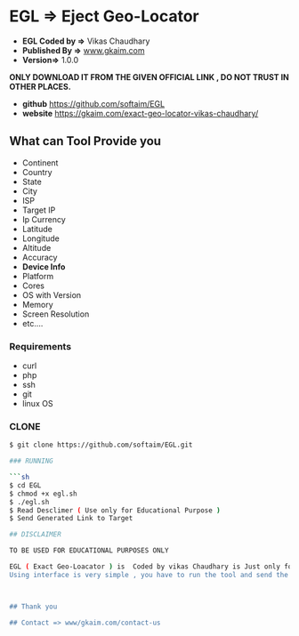 # EGL => Eject Geo-Locator 

- **EGL Coded by =>** Vikas Chaudhary
- **Published By =>** www.gkaim.com
- **Version=>** 1.0.0


**ONLY DOWNLOAD IT FROM THE GIVEN OFFICIAL  LINK , DO NOT TRUST IN OTHER PLACES.**
- **github** https://github.com/softaim/EGL
- **website**  https://gkaim.com/exact-geo-locator-vikas-chaudhary/ ‎

## What can Tool Provide you 
- Continent
- Country
- State
- City
- ISP
- Target IP
- Ip Currency 
- Latitude
- Longitude
- Altitude 
- Accuracy 
- **Device Info**
- Platform
- Cores
- OS with Version
- Memory
- Screen Resolution
- etc.... 
 



### Requirements

- curl
- php
- ssh
- git
- linux OS

### CLONE

```sh
$ git clone https://github.com/softaim/EGL.git

### RUNNING

```sh
$ cd EGL
$ chmod +x egl.sh
$ ./egl.sh
$ Read Desclimer ( Use only for Educational Purpose )
$ Send Generated Link to Target

## DISCLAIMER

TO BE USED FOR EDUCATIONAL PURPOSES ONLY

EGL ( Exact Geo-Loacator ) is  Coded by vikas Chaudhary is Just only for Educational Purpose , So please Don't use it for any Illigel Purpose otherwise only You will be Responsible for it...
Using interface is very simple , you have to run the tool and send the generated link to Target , you will get all info about it 



## Thank you 

## Contact => www/gkaim.com/contact-us


